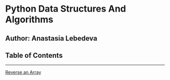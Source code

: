 # **Python Data Structures And Algorithms**

## Author: Anastasia Lebedeva

## Table of Contents
________________________________________________________________
[Reverse an Array](https://github.com/nastinsk/python-data-structures-and-algorithms/blob/master/challenges/array-reverse/array-reverse.py)
